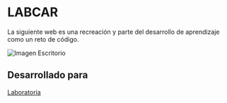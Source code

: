 # LABCAR
La siguiente web es una recreación y parte del desarrollo de aprendizaje como un reto de código.

![Imagen Escritorio](https://user-images.githubusercontent.com/10181317/38392439-2267b056-38ed-11e8-8b1c-b0347dae7fca.png)

## Desarrollado para
[Laboratoria](http://laboratoria.la)
